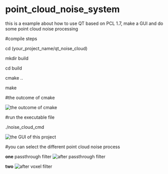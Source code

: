 
# point_cloud_noise_system

this is a example about  how to use QT based on PCL 1.7, 
make a GUI and do some point cloud noise processing 
 
#compile steps 

cd (your_project_name/qt_noise_cloud)

mkdir build

cd build

cmake ..

make
   
#the outcome of cmake 
                                                                         
![the outcome of cmake](https://github.com/yaoli1992/point_cloud_noise_system/blob/master/yao_data/Screenshot1.png)

#run the executable file

./noise_cloud_cmd

![the GUI of this project](https://github.com/yaoli1992/point_cloud_noise_system/blob/master/yao_data/Screenshot2.png)

#you can select the different point cloud noise process

**one** passthrough filter
![after passthrough filter](https://github.com/yaoli1992/point_cloud_noise_system/blob/master/yao_data/Screenshot3.png)

**two**
![after voxel filter](https://github.com/yaoli1992/point_cloud_noise_system/blob/master/yao_data/Screenshot4.png)

